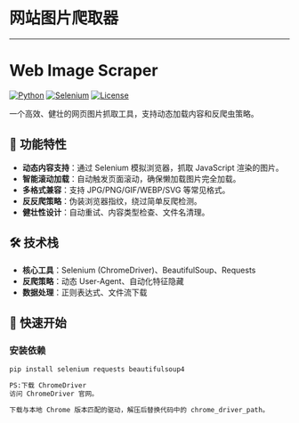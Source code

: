 # 网站图片爬取器

---

# Web Image Scraper

[![Python](https://img.shields.io/badge/Python-3.8%2B-blue)](https://www.python.org/)
[![Selenium](https://img.shields.io/badge/Selenium-4.0%2B-orange)](https://www.selenium.dev/)
[![License](https://img.shields.io/badge/License-MIT-green)](LICENSE)

一个高效、健壮的网页图片抓取工具，支持动态加载内容和反爬虫策略。

## 🌟 功能特性
- **动态内容支持**：通过 Selenium 模拟浏览器，抓取 JavaScript 渲染的图片。
- **智能滚动加载**：自动触发页面滚动，确保懒加载图片完全加载。
- **多格式兼容**：支持 JPG/PNG/GIF/WEBP/SVG 等常见格式。
- **反反爬策略**：伪装浏览器指纹，绕过简单反爬检测。
- **健壮性设计**：自动重试、内容类型检查、文件名清理。

## 🛠 技术栈
- **核心工具**：Selenium (ChromeDriver)、BeautifulSoup、Requests
- **反爬策略**：动态 User-Agent、自动化特征隐藏
- **数据处理**：正则表达式、文件流下载

## 🚀 快速开始

### 安装依赖
```bash
pip install selenium requests beautifulsoup4

PS:下载 ChromeDriver
访问 ChromeDriver 官网。

下载与本地 Chrome 版本匹配的驱动，解压后替换代码中的 chrome_driver_path。
